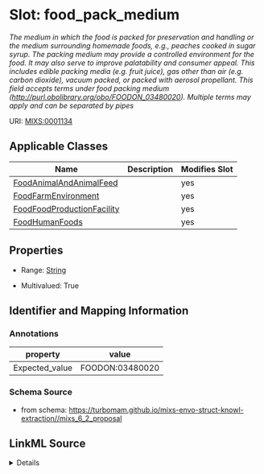 # Slot: food_pack_medium


_The medium in which the food is packed for preservation and handling or the medium surrounding homemade foods, e.g., peaches cooked in sugar syrup. The packing medium may provide a controlled environment for the food. It may also serve to improve palatability and consumer appeal.  This includes edible packing media (e.g. fruit juice), gas other than air (e.g. carbon dioxide), vacuum packed, or packed with aerosol propellant. This field accepts terms under food packing medium (http://purl.obolibrary.org/obo/FOODON_03480020). Multiple terms may apply and can be separated by pipes_



URI: [MIXS:0001134](https://w3id.org/mixs/0001134)



<!-- no inheritance hierarchy -->




## Applicable Classes

| Name | Description | Modifies Slot |
| --- | --- | --- |
[FoodAnimalAndAnimalFeed](FoodAnimalAndAnimalFeed.md) |  |  yes  |
[FoodFarmEnvironment](FoodFarmEnvironment.md) |  |  yes  |
[FoodFoodProductionFacility](FoodFoodProductionFacility.md) |  |  yes  |
[FoodHumanFoods](FoodHumanFoods.md) |  |  yes  |







## Properties

* Range: [String](String.md)

* Multivalued: True





## Identifier and Mapping Information





### Annotations

| property | value |
| --- | --- |
| Expected_value | FOODON:03480020 |



### Schema Source


* from schema: https://turbomam.github.io/mixs-envo-struct-knowl-extraction//mixs_6_2_proposal




## LinkML Source

<details>
```yaml
name: food_pack_medium
annotations:
  Expected_value:
    tag: Expected_value
    value: FOODON:03480020
description: The medium in which the food is packed for preservation and handling
  or the medium surrounding homemade foods, e.g., peaches cooked in sugar syrup. The
  packing medium may provide a controlled environment for the food. It may also serve
  to improve palatability and consumer appeal.  This includes edible packing media
  (e.g. fruit juice), gas other than air (e.g. carbon dioxide), vacuum packed, or
  packed with aerosol propellant. This field accepts terms under food packing medium
  (http://purl.obolibrary.org/obo/FOODON_03480020). Multiple terms may apply and can
  be separated by pipes
title: food packing medium
notes:
- food
from_schema: https://turbomam.github.io/mixs-envo-struct-knowl-extraction//mixs_6_2_proposal
rank: 1000
string_serialization: '{text}|{termLabel} [{termID}]'
slot_uri: MIXS:0001134
multivalued: true
alias: food_pack_medium
domain_of:
- FoodAnimalAndAnimalFeed
- FoodFarmEnvironment
- FoodFoodProductionFacility
- FoodHumanFoods
range: string
required: false
recommended: false

```
</details>
